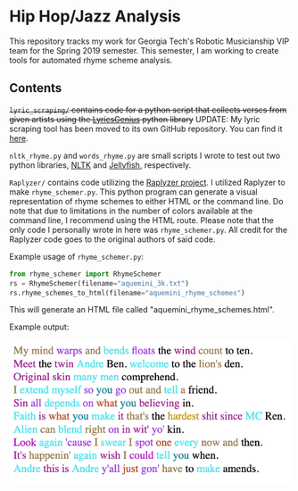 # Hip Hop/Jazz Analysis

This repository tracks my work for Georgia Tech's Robotic Musicianship VIP team for the Spring 2019 semester.
This semester, I am working to create tools for automated rhyme scheme analysis.

## Contents

~~`lyric_scraping/` contains code for a python script that collects verses from given artists using the 
[LyricsGenius](https://github.com/johnwmillr/LyricsGenius) python library~~ UPDATE: My lyric scraping tool has been moved to its own GitHub repository. You can find it [here](https://github.com/RFirstman/versescraper).

`nltk_rhyme.py` and `words_rhyme.py` are small scripts I wrote to test out two python libraries, 
[NLTK](http://www.nltk.org/) and [Jellyfish](https://github.com/jamesturk/jellyfish), respectively.

`Raplyzer/` contains code utilizing the [Raplyzer project](https://github.com/angelogiomateo/Raplyzer).
I utilized Raplyzer to make `rhyme_schemer.py`. This python program can generate a visual representation
of rhyme schemes to either HTML or the command line. Do note that due to limitations in the number of colors
available at the command line, I recommend using the HTML route.
Please note that the only code I personally wrote in here was `rhyme_schemer.py`. All credit for the Raplyzer code goes
to the original authors of said code.

Example usage of `rhyme_schemer.py`:
```python
from rhyme_schemer import RhymeSchemer
rs = RhymeSchemer(filename="aquemini_3k.txt")
rs.rhyme_schemes_to_html(filename="aquemini_rhyme_schemes")
```

This will generate an HTML file called "aquemini_rhyme_schemes.html".

Example output:

![Rhyme Schemer HTML output](https://github.com/RFirstman/hiphop-jazz-analysis/raw/master/resources/rhyme_scheme_html.png)